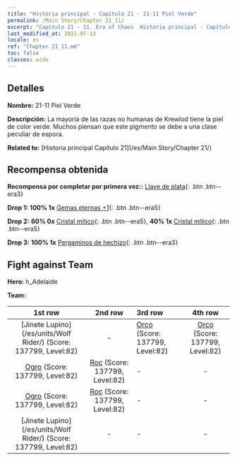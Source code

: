```yaml
---
title: "Historia principal - Capítulo 21 - 21-11 Piel Verde"
permalink: /Main Story/Chapter 21_11/
excerpt: "Capítulo 21 - 11. Era of Chaos  Historia principal - Capítulo 21_11. 21-11 Piel Verde"
last_modified_at: 2021-07-13
locale: es
ref: "Chapter 21_11.md"
toc: false
classes: wide
---
```


## Detalles

 **Nombre:** 21-11 Piel Verde

 **Descripción:** La mayoría de las razas no humanas de Krewlod tiene la piel de color verde. Muchos piensan que este pigmento se debe a una clase peculiar de espora.

 **Related to:** [Historia principal Capítulo 21](/es/Main Story/Chapter 21/)

## Recompensa obtenida

 **Recompensa por completar por primera vez::** [Llave de plata](/ItemsES/con_693/){: .btn .btn--era3}

 **Drop 1:** **100% 1x** [Gemas eternas +1](/ItemsES/mat_72/){: .btn .btn--era5}

 **Drop 2:** **60% 0x** [Cristal mítico](/ItemsES/mat_66/){: .btn .btn--era5}, **40% 1x** [Cristal mítico](/ItemsES/mat_66/){: .btn .btn--era5}

 **Drop 3:** **100% 1x** [Pergaminos de hechizo](/ItemsES/con_694/){: .btn .btn--era3}


## Fight against Team
 **Hero:** h_Adelaide

 **Team:**


  | 1st row | 2nd row | 3rd row | 4th row |
  |:----:|:----:|:----|:----:|
  | [Jinete Lupino](/es/units/Wolf Rider/) (Score: 137799, Level:82)  | - | [Orco](/es/units/Orc/) (Score: 137799, Level:82)  | [Orco](/es/units/Orc/) (Score: 137799, Level:82)  |
  | [Ogro](/es/units/Ogre/) (Score: 137799, Level:82)  | [Roc](/es/units/Roc/) (Score: 137799, Level:82)  | - | - |
  | [Ogro](/es/units/Ogre/) (Score: 137799, Level:82)  | [Roc](/es/units/Roc/) (Score: 137799, Level:82)  | - | - |
  | [Jinete Lupino](/es/units/Wolf Rider/) (Score: 137799, Level:82)  | - | - | - |


